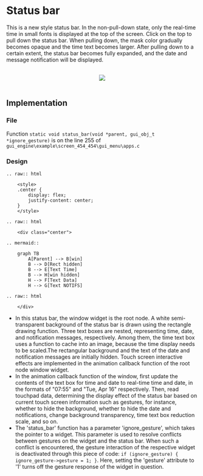 #  Status bar

This is a new style status bar. In the non-pull-down state, only the real-time time in small fonts is displayed at the top of the screen. Click on the top to pull down the status bar. When pulling down, the mask color gradually becomes opaque and the time text becomes larger. After pulling down to a certain extent, the status bar becomes fully expanded, and the date and message notification will be displayed.

<br>
<div style="text-align: center"><img src="https://docs.realmcu.com/HoneyGUI/image/sample/Status-bar/status_bar.gif"  /></div>
<br>

##  Implementation
###  File
 Function ```static void status_bar(void *parent, gui_obj_t *ignore_gesture)``` is on the line 255 of ```gui_engine\example\screen_454_454\gui_menu\apps.c```
###  Design

```eval_rst
.. raw:: html

    <style>
    .center {
        display: flex;
        justify-content: center;
    }
    </style>

.. raw:: html

    <div class="center">

.. mermaid::

    graph TB
        A[Parent] --> B[win]
        B --> D[Rect hidden]
        B --> E[Text Time]
        B --> H[win hidden]
        H --> F[Text Data]
        H --> G[Text NOTIFS]

.. raw:: html

    </div>
```
* In this status bar, the window widget is the root node. A white semi-transparent background of the status bar is drawn using the rectangle drawing function. Three text boxes are nested, representing time, date, and notification messages, respectively. Among them, the time text box uses a function to cache into an image, because the time display needs to be scaled.The rectangular background and the text of the date and notification messages are initially hidden. Touch screen interactive effects are implemented in the animation callback function of the root node window widget.
* In the animation callback function of the window, first update the contents of the text box for time and date to real-time time and date, in the formats of "07:55" and "Tue, Apr 16" respectively. Then, read touchpad data, determining the display effect of the status bar based on current touch screen information such as gestures, for instance, whether to hide the background, whether to hide the date and notifications, change background transparency, time text box reduction scale, and so on.
* The 'status_bar' function has a parameter 'ignore_gesture', which takes the pointer to a widget. This parameter is used to resolve conflicts between gestures on the widget and the status bar. When such a conflict is encountered, the gesture interaction of the respective widget is deactivated through this piece of code: ```if (ignore_gesture) { ignore_gesture->gesture = 1; }```. Here, setting the 'gesture' attribute to '1' turns off the gesture response of the widget in question.




